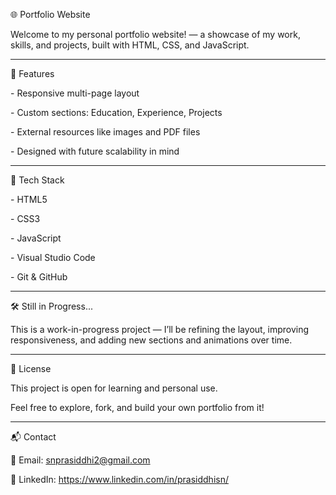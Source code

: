 🌐 Portfolio Website

Welcome to my personal portfolio website! — a showcase of my work, skills, and projects, built with HTML, CSS, and JavaScript.

---

🚀 Features

\- Responsive multi-page layout

\- Custom sections: Education, Experience, Projects

\- External resources like images and PDF files

\- Designed with future scalability in mind

---

🔧 Tech Stack

\- HTML5

\- CSS3

\- JavaScript

\- Visual Studio Code

\- Git \& GitHub

---

🛠️ Still in Progress...

This is a work-in-progress project — I’ll be refining the layout, improving responsiveness, and adding new sections and animations over time.

---

📄 License

This project is open for learning and personal use.

Feel free to explore, fork, and build your own portfolio from it!

---

📬 Contact

📧 Email: snprasiddhi2@gmail.com

🔗 LinkedIn: https://www.linkedin.com/in/prasiddhisn/
